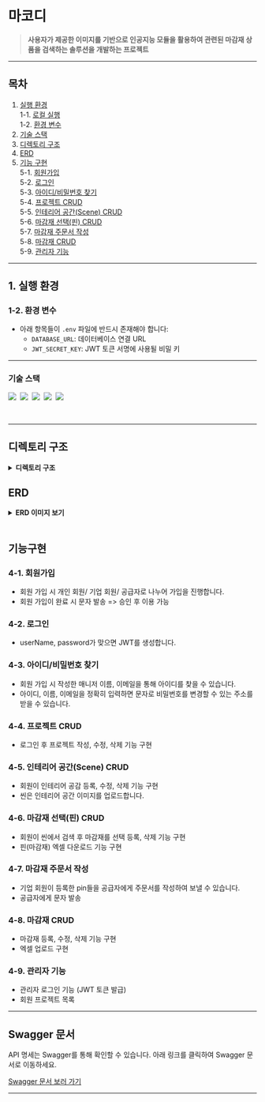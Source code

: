 # **마코디**  
> **사용자가 제공한 이미지를 기반으로 인공지능 모듈을 활용하여 관련된 마감재 상품을 검색하는 솔루션을 개발하는 프로젝트**

---

## **목차**
1. [실행 환경](#1-실행-환경)  
   1-1. [로컬 실행](#1-1-로컬-실행)  
   1-2. [환경 변수](#1-2-환경-변수)  
2. [기술 스택](#2-기술-스택)  
3. [디렉토리 구조](#3-디렉토리-구조)  
4. [ERD](#4-ERD)  
5. [기능 구현](#5-기능-구현)  
   5-1. [회원가입](#5-1-회원가입)   
   5-2. [로그인](#5-2-로그인)   
   5-3. [아이디/비밀번호 찾기](#5-3-아이디/비밀번호-찾기)                     
   5-4. [프로젝트 CRUD](#5-4-프로젝트-CRUD)            
   5-5. [인테리어 공간(Scene) CRUD](#5-5-인테리어-공간(Scene)-CRUD)            
   5-6. [마감재 선택(핀) CRUD](#5-6-마감재-선택(핀)-CRUD)            
   5-7. [마감재 주문서 작성](#5-7-마감재-주문서-작성)               
   5-8. [마감재 CRUD](#5-8-마감재-CRUD)            
   5-9. [관리자 기능](#5-9-관리자-기능)  

---

## **1. 실행 환경**
### **1-2. 환경 변수**  
- 아래 항목들이 `.env` 파일에 반드시 존재해야 합니다:
  - `DATABASE_URL`: 데이터베이스 연결 URL
  - `JWT_SECRET_KEY`: JWT 토큰 서명에 사용될 비밀 키

---

### 기술 스택
<img src="https://img.shields.io/badge/TypeScript-version 5-3178C6">&nbsp;
<img src="https://img.shields.io/badge/Nest.js-version 10-E0234E">&nbsp;
<img src="https://img.shields.io/badge/TypeORM-version 0.3-fcad03">&nbsp;
<img src="https://img.shields.io/badge/MySQL-version 8-00758F">&nbsp;
<img src="https://img.shields.io/badge/Prisma-4.0-2D3748">&nbsp;

</br>

---

## 디렉토리 구조

<details>
<summary><strong>디렉토리 구조</strong></summary>
<div markdown="1">
 
```bash
├─prisma
│      schema.prisma
│
├─src
│  │  app.controller.ts
│  │  app.module.ts
│  │  app.service.ts
│  │  main.ts
│  │
│  ├─decorators
│  │      userRoleAndId.decorator.ts
│  │
│  ├─helper
│  │      ai.module.ts
│  │      excel.download.ts
│  │      randomCode.ts
│  │
│  └─module
│      ├─admin
│      │      admin.controller.ts
│      │      admin.module.ts
│      │      admin.repository.ts
│      │      admin.service.ts
│      │      type.ts
│      │
│      ├─aligo
│      │      aligo.module.ts
│      │      aligo.service.ts
│      │
│      ├─auth
│      │      admin.guard.ts
│      │      auth.module.ts
│      │      auth.service.ts
│      │      jwt-auth.guard.ts
│      │      jwt.strategy.ts
│      │      type.ts
│      │
│      ├─category
│      │      category.controller.ts
│      │      category.module.ts
│      │      category.repository.ts
│      │      category.service.ts
│      │      type.ts
│      │
│      ├─company
│      │      company.controller.ts
│      │      company.module.ts
│      │      company.respository.ts
│      │      company.service.ts
│      │      type.ts
│      │
│      ├─inquiry
│      │      inquiry.controller.ts
│      │      inquiry.module.ts
│      │      inquiry.repository.ts
│      │      inquiry.service.ts
│      │      type.ts
│      │
│      ├─job
│      │      job.controller.ts
│      │      job.module.ts
│      │      job.repository.ts
│      │      job.service.ts
│      │      type.ts
│      │
│      ├─location
│      │      location.controller.ts
│      │      location.module.ts
│      │      location.repository.ts
│      │      location.service.ts
│      │
│      ├─partnership
│      │      partnership.controller.ts
│      │      partnership.module.ts
│      │      partnership.service.ts
│      │      type.ts
│      │
│      ├─pin
│      │      pin.controller.ts
│      │      pin.module.ts
│      │      pin.repository.ts
│      │      pin.service.ts
│      │      type.ts
│      │
│      ├─prisma
│      │      prisma.module.ts
│      │      prisma.service.ts
│      │
│      ├─product
│      │      product.controller.ts
│      │      product.module.ts
│      │      product.repository.ts
│      │      product.service.ts
│      │      type.ts
│      │
│      ├─product-option
│      │      product-option.controller.ts
│      │      product-option.module.ts
│      │      product-option.repository.ts
│      │      product-option.service.ts
│      │      type.ts
│      │
│      ├─project
│      │      project.controller.ts
│      │      project.module.ts
│      │      project.repository.ts
│      │      project.service.ts
│      │      type.ts
│      │
│      ├─purpose
│      │      purpose.controller.ts
│      │      purpose.module.ts
│      │      purpose.repository.ts
│      │      purpose.service.ts
│      │
│      ├─scene
│      │      scene.controller.ts
│      │      scene.module.ts
│      │      scene.repository.ts
│      │      scene.service.ts
│      │      type.ts
│      │
│      ├─store
│      │      store.controller.ts
│      │      store.module.ts
│      │      store.repository.ts
│      │      store.service.ts
│      │      type.ts
│      │
│      ├─upload
│      │      upload.controller.ts
│      │      upload.module.ts
│      │      upload.service.ts
│      │
│      └─user
│              type.ts
│              user.controller.ts
│              user.module.ts
│              user.repository.ts
│              user.service.ts
│
└─test
        app.e2e-spec.ts
        jest-e2e.json
```
</div>
</details>

## **ERD**

<details>
<summary><strong>ERD 이미지 보기</strong></summary>
<div markdown="1">

![ERD 이미지](https://github.com/user-attachments/assets/8137b710-c10c-4b6a-b20f-b7a151a95118)

</div>
</details>

</br>

## 기능구현
### **4-1. 회원가입** 
* 회원 가입 시 개인 회원/ 기업 회원/ 공급자로 나누어 가입을 진행합니다.
* 회원 가입이 완료 시 문자 발송 => 승인 후 이용 가능

### **4-2. 로그인**
* userName, password가 맞으면 JWT를 생성합니다.

### **4-3. 아이디/비밀번호 찾기**
* 회원 가입 시 작성한 매니저 이름, 이메일을 통해 아이디를 찾을 수 있습니다.
* 아이디, 이름, 이메일을 정확히 입력하면 문자로 비밀번호를 변경할 수 있는 주소를 받을 수 있습니다. 

### **4-4. 프로젝트 CRUD**
* 로그인 후 프로젝트 작성, 수정, 삭제 기능 구현

### **4-5. 인테리어 공간(Scene) CRUD**
* 회원이 인테리어 공감 등록, 수정, 삭제 기능 구현
* 씬은 인테리어 공간 이미지를 업로드합니다.

### **4-6. 마감재 선택(핀) CRUD**
* 회원이 씬에서 검색 후 마감재를 선택 등록, 삭제 기능 구현
* 핀(마감재) 엑셀 다운로드 기능 구현

### **4-7. 마감재 주문서 작성**
* 기업 회원이 등록한 pin들을 공급자에게 주문서를 작성하여 보낼 수 있습니다.
* 공급자에게 문자 발송

### **4-8. 마감재 CRUD**
* 마감재 등록, 수정, 삭제 기능 구현
* 엑셀 업로드 구현

### **4-9. 관리자 기능**
* 관리자 로그인 기능 (JWT 토큰 발급)
* 회원 프로젝트 목록

 ---
 
 ## **Swagger 문서**
API 명세는 Swagger를 통해 확인할 수 있습니다. 아래 링크를 클릭하여 Swagger 문서로 이동하세요.

[Swagger 문서 보러 가기](https://github.com/user-attachments/assets/29147c49-eaa2-4a55-b778-bf4f1f73b554)

---
